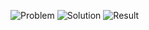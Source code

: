 ![Problem](https://github.com/flcristian/back-end-challenges/blob/master/rotate-array/problem.png)
![Solution](https://github.com/flcristian/back-end-challenges/blob/master/rotate-array/solution.png)
![Result](https://github.com/flcristian/back-end-challenges/blob/master/rotate-array/result.png)
